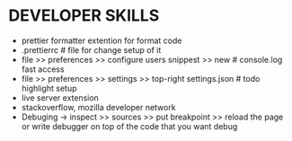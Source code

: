 # DEVELOPER SKILLS

- prettier formatter extention for format code
- .prettierrc # file for change setup of it
- file >> preferences >> configure users snippest >> new # console.log fast access
- file >> preferences >> settings >> top-right settings.json # todo highlight setup
- live server extension
- stackoverflow, mozilla developer network
- Debuging -> inspect >> sources >> put breakpoint >> reload the page or write debugger on top of the code that you want debug

